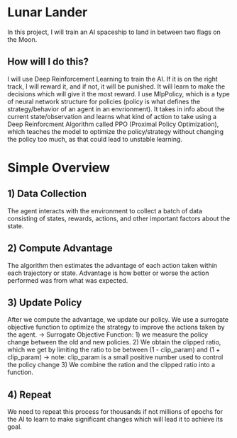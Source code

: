 # Lunar Lander

In this project, I will train an AI spaceship to land in between two flags on the Moon.

## How will I do this?

I will use Deep Reinforcement Learning to train the AI. If it is on the right track, I will reward it, and if not, it will be punished. It will learn to make the decisions which will give it the most reward. 
I use MlpPolicy, which is a type of neural network structure for policies (policy is what defines the strategy/behavior of an agent in an envrionment). It takes in info about the current state/observation and learns what kind of action to take using a Deep Reinforcment Algorithm called PPO (Proximal Policy Optimization), which teaches the model to optimize the policy/strategy without changing the policy too much, as that could lead to unstable learning. 

# Simple Overview

## 1) Data Collection

The agent interacts with the environment to collect a batch of data consisting of states, rewards, actions, and other important factors about the state.

## 2) Compute Advantage

The algorithm then estimates the advantage of each action taken within each trajectory or state. Advantage is how better or worse the action performed was from what was expected.

## 3) Update Policy 

After we compute the advantage, we update our policy. We use a surrogate objective function to optimize the strategy to improve the actions taken by the agent.
  -> Surrogate Objective Function: 
    1) we measure the policy change between the old and new policies.
    2) We obtain the clipped ratio, which we get by limiting the ratio to be between (1 - clip_param) and (1 + clip_param) -> note: clip_param is a small positive number used to control the policy change
    3) We combine the ration and the clipped ratio into a function. 

## 4) Repeat

We need to repeat this process for thousands if not millions of epochs for the AI to learn to make significant changes which will lead it to achieve its goal.
  


